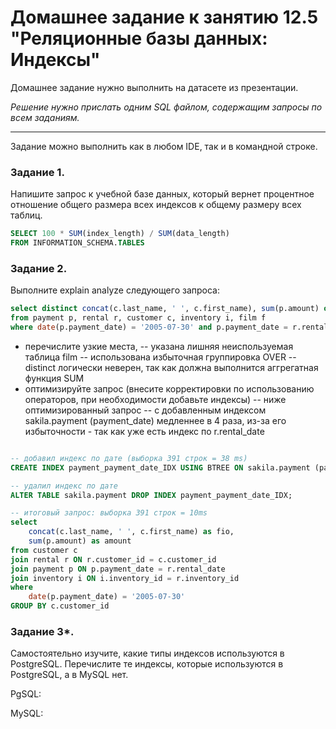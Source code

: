 # Домашнее задание к занятию 12.5 "Реляционные базы данных: Индексы"

Домашнее задание нужно выполнить на датасете из презентации.

*Решение нужно прислать одним SQL файлом, содержащим запросы по всем заданиям.*

---

Задание можно выполнить как в любом IDE, так и в командной строке.

### Задание 1.

Напишите запрос к учебной базе данных, который вернет процентное отношение общего размера всех индексов к общему размеру всех таблиц.

```sql
SELECT 100 * SUM(index_length) / SUM(data_length) 
FROM INFORMATION_SCHEMA.TABLES
```

### Задание 2.

Выполните explain analyze следующего запроса:
```sql
select distinct concat(c.last_name, ' ', c.first_name), sum(p.amount) over (partition by c.customer_id, f.title)
from payment p, rental r, customer c, inventory i, film f
where date(p.payment_date) = '2005-07-30' and p.payment_date = r.rental_date and r.customer_id = c.customer_id and i.inventory_id = r.inventory_id
```
- перечислите узкие места,
  -- указана лишняя неиспользуемая таблица film
  -- использована избыточная группировка OVER
  -- distinct логически неверен, так как должна выполнится аггрегатная функция SUM
- оптимизируйте запрос (внесите корректировки по использованию операторов, при необходимости добавьте индексы)
  -- ниже оптимизированный запрос
  -- с добавленным индексом sakila.payment (payment_date) медленнее в 4 раза, из-за его избыточности - так как уже есть индекс по r.rental_date

```sql

-- добавил индекс по дате (выборка 391 строк = 38 ms)
CREATE INDEX payment_payment_date_IDX USING BTREE ON sakila.payment (payment_date);

-- удалил индекс по дате
ALTER TABLE sakila.payment DROP INDEX payment_payment_date_IDX;

-- итоговый запрос: выборка 391 строк = 10ms
select 
	concat(c.last_name, ' ', c.first_name) as fio, 
	sum(p.amount) as amount
from customer c
join rental r ON r.customer_id = c.customer_id
join payment p ON p.payment_date = r.rental_date
join inventory i ON i.inventory_id = r.inventory_id
where 
	date(p.payment_date) = '2005-07-30'
GROUP BY c.customer_id

```

### Задание 3*.

Самостоятельно изучите, какие типы индексов используются в PostgreSQL. Перечислите те индексы, которые используются в PostgreSQL, а в MySQL нет.


PgSQL:

MySQL:




